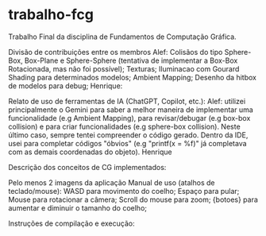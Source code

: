 # trabalho-fcg
Trabalho Final da disciplina de Fundamentos de Computação Gráfica.

Divisão de contribuições entre os membros
    Alef:
    Colisãos do tipo Sphere-Box, Box-Plane e Sphere-Sphere (tentativa de implementar a Box-Box Rotacionada, mas não foi possível);
    Texturas;
    Iluminacao com Gourard Shading para determinados modelos;
    Ambient Mapping;
    Desenho da hitbox de modelos para debug;
    Henrique:

Relato de uso de ferramentas de IA (ChatGPT, Copilot, etc.):
    Alef: utilizei principalmente o Gemini para saber a melhor maneira de implementar uma funcionalidade (e.g Ambient Mapping), para revisar/debugar (e.g box-box collision) e para criar funcionalidades (e.g sphere-box collision). Neste último caso, sempre tentei compreender o código gerado. Dentro da IDE, usei para completar códigos "óbvios" (e.g "printf(x = %f)" já completava com as demais coordenadas do objeto).
    Henrique

Descrição dos conceitos de CG implementados:

Pelo menos 2 imagens da aplicação
Manual de uso (atalhos de teclado/mouse):
    WASD para movimento do coelho;
    Espaço para pular;
    Mouse para rotacionar a câmera;
    Scroll do mouse para zoom;
    {botoes} para aumentar e diminuir o tamanho do coelho;

Instruções de compilação e execução:
